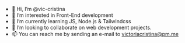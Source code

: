 - 👋 Hi, I’m @vic-cristina
- 👀 I’m interested in Front-End development
- 🌱 I’m currently learning JS, Node.js & Tailwindcss
- 💞️ I’m looking to collaborate on web development projects.
- 📫 You can reach me by sending an e-mail to victoriacristina@pm.me

<!---
vic-cristina/vic-cristina is a ✨ special ✨ repository because its `README.md` (this file) appears on your GitHub profile.
You can click the Preview link to take a look at your changes.
--->
